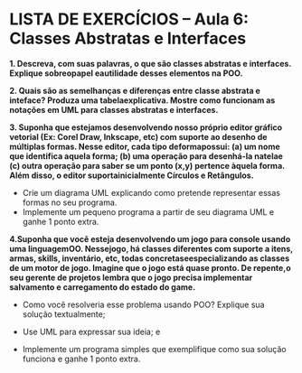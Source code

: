 # LISTA DE EXERCÍCIOS – Aula 6: Classes Abstratas e Interfaces

**1. Descreva, com suas palavras, o que são classes abstratas e interfaces. Explique sobreopapel eautilidade desses elementos na POO.** 
> 

**2. Quais são as semelhanças e diferenças entre classe abstrata e inteface? Produza uma tabelaexplicativa. Mostre como funcionam as notações em UML para classes abstratas e interfaces.**
> 
**3. Suponha que estejamos desenvolvendo nosso próprio editor gráfico vetorial (Ex: Corel Draw, Inkscape, etc) com suporte ao desenho de múltiplas formas. Nesse editor, cada tipo deformapossui: 
	(a) um nome que identifica aquela forma; 
	(b) uma operação para desenhá-la natelae
	(c) outra operação para saber se um ponto (x,y) pertence àquela forma. 
Além disso, o editor suportainicialmente Círculos e Retângulos.**

* Crie um diagrama UML explicando como pretende representar essas formas no seu programa.
* Implemente um pequeno programa a partir de seu diagrama UML e ganhe 1 ponto extra.

**4.Suponha que você esteja desenvolvendo um jogo para console usando uma linguagemOO. Nessejogo, há classes diferentes com suporte a itens, armas, skills, inventário, etc, todas concretaseespecializando as classes de um motor de jogo. Imagine que o jogo está quase pronto. De repente,o seu gerente de projetos lembra que o jogo precisa implementar salvamento e carregamento do estado do game.**
* Como você resolveria esse problema usando POO? Explique sua solução textualmente;
> 
* Use UML para expressar sua ideia; e
>
* Implemente um programa simples que exemplifique como sua solução funciona e ganhe 1 ponto extra.
